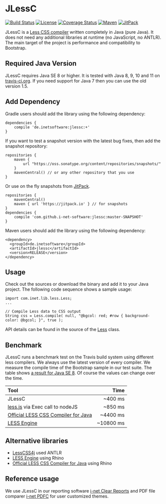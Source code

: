 JLessC
======

[![Build Status](https://api.travis-ci.com/i-net-software/jlessc.svg)](https://app.travis-ci.com/github/i-net-software/jlessc)
[![License](https://img.shields.io/github/license/i-net-software/jlessc.svg)](https://github.com/i-net-software/jlessc/blob/master/license.txt)
[![Coverage Status](https://coveralls.io/repos/i-net-software/jlessc/badge.svg?branch=master&service=github)](https://coveralls.io/github/i-net-software/jlessc?branch=master)
[![Maven](https://img.shields.io/maven-central/v/de.inetsoftware/jlessc.svg)](https://mvnrepository.com/artifact/de.inetsoftware/jlessc)
[![JitPack](https://jitpack.io/v/i-net-software/jlessc.svg)](https://jitpack.io/#i-net-software/jlessc)

JLessC is a [Less CSS compiler](http://lesscss.org) written completely in Java (pure Java). It does not need any additional libraries at runtime (no JavaScript, no ANTLR). The main target of the project is performance and compatibility to Bootstrap.

Required Java Version
----
JLessC requires Java SE 8 or higher. It is tested with Java 8, 9, 10 and 11 on [travis-ci.org](https://travis-ci.org/i-net-software/jlessc). If you need support for Java 7 then you can use the old version 1.5.


Add Dependency
----
Gradle users should add the library using the following dependency:

    dependencies {
        compile 'de.inetsoftware:jlessc:+'
    }

If you want to test a snapshot version with the latest bug fixes, then add the snapshot repository:

    repositories {
        maven {
            url "https://oss.sonatype.org/content/repositories/snapshots/"
        }
        mavenCentral() // or any other repository that you use
    }

Or use on the fly snapshots from [JitPack](https://jitpack.io/#i-net-software/jlessc).

    repositories {
        mavenCentral()
        maven { url 'https://jitpack.io' } // for snapshots
    }
    dependencies {
        compile 'com.github.i-net-software:jlessc:master-SNAPSHOT'
    }

Maven users should add the library using the following dependency:

    <dependency>
      <groupId>de.inetsoftware</groupId>
      <artifactId>jlessc</artifactId>
      <version>RELEASE</version>
    </dependency>

Usage
----
Check out the sources or download the binary and add it to your Java project. The following code sequence shows a sample usage:

    import com.inet.lib.less.Less;
    ...
    
    // Compile Less data to CSS output
    String css = Less.compile( null, "@bgcol: red; #row { background-color: @bgcol; }", true );

API details can be found in the source of the [Less](https://github.com/i-net-software/jlessc/blob/master/src/com/inet/lib/less/Less.java) class. 

Benchmark
----
JLessC runs a benchmark test on the Travis build system using different less compilers. We always use the latest version of every compiler. We measure the compile time of the Bootstrap sample in our test suite. The table shows [a result for Java SE 8](https://travis-ci.org/i-net-software/jlessc/jobs/57452290). Of course the values can change over the time.

| Tool                                                |      Time |
| :-------------------------------------------------- | ---------:|
| JLessC                                              |   ~400 ms |
| [less.js][lessJS] via Exec call to nodeJS           |   ~850 ms |
| [Official LESS CSS Compiler for Java][lessOfficial] |  ~4400 ms |
| [LESS Engine][lessEngine]                           | ~10800 ms |


Alternative libraries
----
+ [LessCSS4j](https://github.com/localmatters/lesscss4j) used ANTLR
+ [LESS Engine][lessEngine] using Rhino
+ [Official LESS CSS Compiler for Java][lessOfficial] using Rhino


Reference usage
----
We use JLessC in our reporting software [i-net Clear Reports](https://www.inetsoftware.de/products/clear-reports) and PDF file comparer [i-net PDFC](https://www.inetsoftware.de/products/pdf-content-comparer) for user customized themes. 


[lessJS]: https://www.npmjs.com/package/less
[lessEngine]: https://github.com/asual/lesscss-engine "LESS Engine"
[lessOfficial]: https://github.com/marceloverdijk/lesscss-java "Official LESS CSS Compiler for Java"
